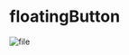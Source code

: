 # floatingButton

![file](https://user-images.githubusercontent.com/50395024/83377985-460f5d00-a412-11ea-8dca-7068a3ad20e8.gif)
